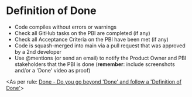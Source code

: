 # Definition of Done

- Code compiles without errors or warnings
- Check all GitHub tasks on the PBI are completed (if any)
- Check all Acceptance Criteria on the PBI have been met (if any)
- Code is squash-merged into main via a pull request that was approved by a 2nd developer
- Use @mentions (or send an email) to notify the Product Owner and PBI stakeholders that the PBI is done (**remember**: include screenshots and/or a 'Done' video as proof)

<As per rule: [Done - Do you go beyond 'Done' and follow a 'Definition of Done'](https://www.ssw.com.au/rules/done-do-you-go-beyond-done-and-follow-a-definition-of-done)>
